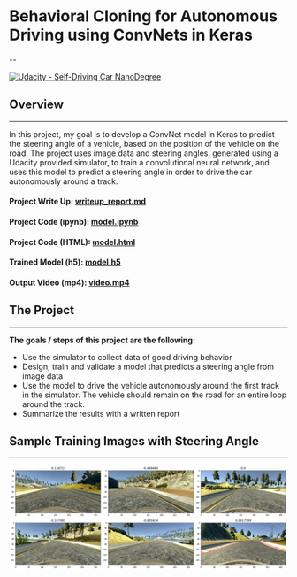 # Behavioral Cloning for Autonomous Driving using ConvNets in Keras
--

[![Udacity - Self-Driving Car NanoDegree](https://s3.amazonaws.com/udacity-sdc/github/shield-carnd.svg)](http://www.udacity.com/drive)

[//]: # (Image References)
[image_sample]: ./examples/sample_images.png "Sample Images"

## Overview
---
In this project, my goal is to develop a ConvNet model in Keras to predict the steering angle of a vehicle, based on the position of the vehicle on the road. The project uses image data and steering angles, generated using a Udacity provided simulator, to train a convolutional neural network, and uses this model to predict a steering angle in order to drive the car autonomously around a track.

#### **Project Write Up:** [writeup_report.md](./writeup_report.md)
#### **Project Code (ipynb):** [model.ipynb](./model.ipynb)
#### **Project Code (HTML):** [model.html](./model.html)
#### **Trained Model (h5):** [model.h5](./model/model.mp4)
#### **Output Video (mp4):** [video.mp4](./video/video.mp4)


## The Project
---
**The goals / steps of this project are the following:**
* Use the simulator to collect data of good driving behavior 
* Design, train and validate a model that predicts a steering angle from image data
* Use the model to drive the vehicle autonomously around the first track in the simulator. The vehicle should remain on the road for an entire loop around the track.
* Summarize the results with a written report

## Sample Training Images with Steering Angle
---

![alt text][image_sample]